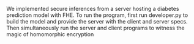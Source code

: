 We implemented secure inferences from a server hosting a diabetes prediction model with FHE. 
To run the program, first run developer.py to build the model and provide the server with the client and server specs. Then simultaneously run the server and client programs to witness the magic of homomorphic encryption
